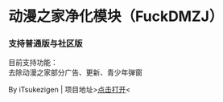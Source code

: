 # 动漫之家净化模块（FuckDMZJ）
### 支持普通版与社区版

目前支持功能：<br>
去除动漫之家部分广告、更新、青少年弹窗

By iTsukezigen | 
项目地址>[点击打开](https://github.com/cokkeijigen/FuckDMZJ)<
